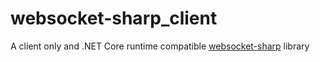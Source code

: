 # websocket-sharp_client
A client only and .NET Core runtime compatible [websocket-sharp](http://sta.github.io/websocket-sharp/) library
